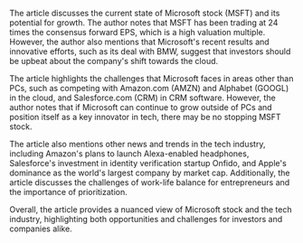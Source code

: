 The article discusses the current state of Microsoft stock (MSFT) and its potential for growth. The author notes that MSFT has been trading at 24 times the consensus forward EPS, which is a high valuation multiple. However, the author also mentions that Microsoft's recent results and innovative efforts, such as its deal with BMW, suggest that investors should be upbeat about the company's shift towards the cloud.

The article highlights the challenges that Microsoft faces in areas other than PCs, such as competing with Amazon.com (AMZN) and Alphabet (GOOGL) in the cloud, and Salesforce.com (CRM) in CRM software. However, the author notes that if Microsoft can continue to grow outside of PCs and position itself as a key innovator in tech, there may be no stopping MSFT stock.

The article also mentions other news and trends in the tech industry, including Amazon's plans to launch Alexa-enabled headphones, Salesforce's investment in identity verification startup Onfido, and Apple's dominance as the world's largest company by market cap. Additionally, the article discusses the challenges of work-life balance for entrepreneurs and the importance of prioritization.

Overall, the article provides a nuanced view of Microsoft stock and the tech industry, highlighting both opportunities and challenges for investors and companies alike.